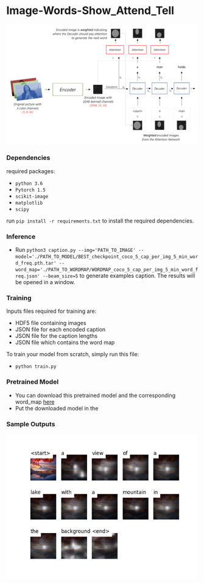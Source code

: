 # Image-Words-Show_Attend_Tell

<img src="model.png"/>

### Dependencies

required packages: 

- `python 3.6`
- `Pytorch 1.5`
- `scikit-image`
- `matplotlib`
- `scipy`

run `pip install -r requirements.txt` to install the required dependencies.


### Inference
- Run `python3 caption.py --img='PATH_TO_IMAGE' --model='./PATH_TO_MODEL/BEST_checkpoint_coco_5_cap_per_img_5_min_word_freq.pth.tar' --word_map='./PATH_TO_WORDMAP/WORDMAP_coco_5_cap_per_img_5_min_word_freq.json' --beam_size=5` to generate examples caption. The results will be opened in a window.

### Training

Inputs files required for training are:
- HDF5 file containing images 
- JSON file for each encoded caption
- JSON file for the caption lengths
- JSON file which contains the word map

To train your model from scratch, simply run this file:
- `python train.py`

### Pretrained Model
- You can download this pretrained model and the corresponding word_map [here](https://drive.google.com/open?id=189VY65I_n4RTpQnmLGj7IzVnOF6dmePC)
- Put the downloaded model in the 

### Sample Outputs

<img src="sample_output.png"/>
